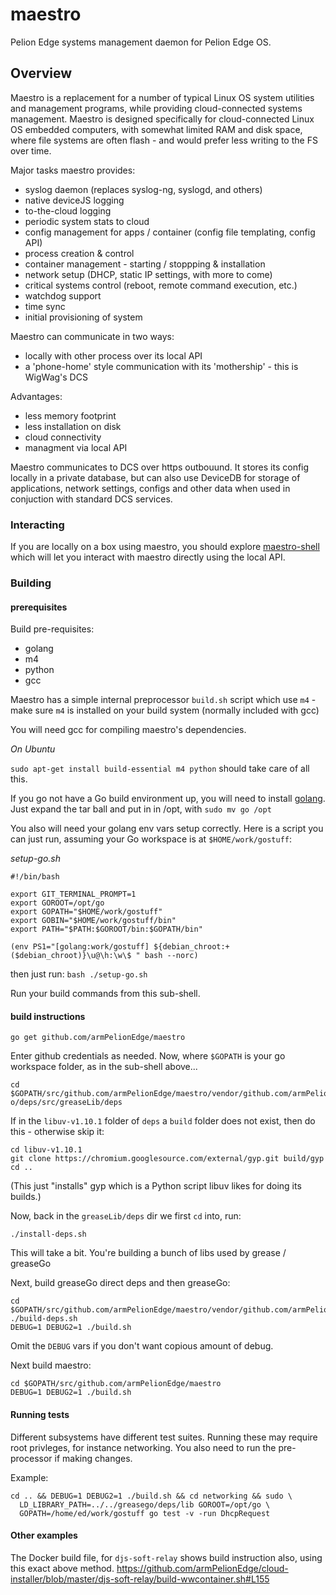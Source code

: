 # maestro
Pelion Edge systems management daemon for Pelion Edge OS. 

## Overview

Maestro is a replacement for a number of typical Linux OS system utilities and management programs, while providing cloud-connected systems management. Maestro is designed specifically for cloud-connected Linux OS embedded computers, with somewhat limited RAM and disk space, where file systems are often flash - and would prefer less writing to the FS over time.

Major tasks maestro provides:
- syslog daemon (replaces syslog-ng, syslogd, and others)
- native deviceJS logging
- to-the-cloud logging
- periodic system stats to cloud
- config management for apps / container (config file templating, config API)
- process creation & control
- container management - starting / stoppping & installation
- network setup (DHCP, static IP settings, with more to come)
- critical systems control (reboot, remote command execution, etc.)
- watchdog support
- time sync
- initial provisioning of system

Maestro can communicate in two ways:
- locally with other process over its local API
- a 'phone-home' style communication with its 'mothership' - this is WigWag's DCS

Advantages:
- less memory footprint
- less installation on disk
- cloud connectivity
- managment via local API

Maestro communicates to DCS over https outbouund. It stores its config locally in a private database, but can also use DeviceDB for storage of applications, network settings, configs and other data when used in conjuction with standard DCS services.

### Interacting

If you are locally on a box using maestro, you should explore [maestro-shell](https://github.com/armPelionEdge/maestro-shell) which will let you interact with maestro directly using the local API.

### Building

#### prerequisites

Build pre-requisites:

* golang
* m4
* python
* gcc

Maestro has a simple internal preprocessor `build.sh` script which use `m4` - make sure `m4` is installed on your build system (normally included with gcc)

You will need gcc for compiling maestro's dependencies.

*On Ubuntu*

`sudo apt-get install build-essential m4 python`  should take care of all this.

If you go not have a Go build environment up, you will need to install [golang](https://golang.org/dl/). Just expand the tar ball and put in in /opt, with `sudo mv go /opt`

You also will need your golang env vars setup correctly. Here is a script you can just run, assuming your Go workspace is at `$HOME/work/gostuff`:

*setup-go.sh*
```
#!/bin/bash

export GIT_TERMINAL_PROMPT=1
export GOROOT=/opt/go
export GOPATH="$HOME/work/gostuff"
export GOBIN="$HOME/work/gostuff/bin"
export PATH="$PATH:$GOROOT/bin:$GOPATH/bin"

(env PS1="[golang:work/gostuff] ${debian_chroot:+($debian_chroot)}\u@\h:\w\$ " bash --norc)

```

then just run: `bash ./setup-go.sh` 

Run your build commands from this sub-shell.

#### build instructions

`go get github.com/armPelionEdge/maestro`

Enter github credentials as needed. Now, where `$GOPATH` is your go workspace folder, as in the sub-shell above...

```
cd $GOPATH/src/github.com/armPelionEdge/maestro/vendor/github.com/armPelionEdge/greaseg o/deps/src/greaseLib/deps
```

If in the `libuv-v1.10.1` folder of `deps` a `build` folder does not exist, then do this - otherwise skip it:
```
cd libuv-v1.10.1
git clone https://chromium.googlesource.com/external/gyp.git build/gyp
cd ..
```

(This just "installs" gyp which is a Python script libuv likes for doing its builds.)

Now, back in the `greaseLib/deps` dir we first `cd` into, run:
```
./install-deps.sh
```

This will take a bit. You're building a bunch of libs used by grease / greaseGo

Next, build greaseGo direct deps and then greaseGo:
```
cd $GOPATH/src/github.com/armPelionEdge/maestro/vendor/github.com/armPelionEdge/greasego
./build-deps.sh
DEBUG=1 DEBUG2=1 ./build.sh
```

Omit the `DEBUG` vars if you don't want copious amount of debug.

Next build maestro:

```
cd $GOPATH/src/github.com/armPelionEdge/maestro
DEBUG=1 DEBUG2=1 ./build.sh
```

#### Running tests

Different subsystems have different test suites. Running these may require root privleges, for instance networking. You also need to run the pre-processor if making changes.

Example:

```
cd .. && DEBUG=1 DEBUG2=1 ./build.sh && cd networking && sudo \
  LD_LIBRARY_PATH=../../greasego/deps/lib GOROOT=/opt/go \
  GOPATH=/home/ed/work/gostuff go test -v -run DhcpRequest
```

#### Other examples

The Docker build file, for `djs-soft-relay` shows build instruction also, using this exact above method.
https://github.com/armPelionEdge/cloud-installer/blob/master/djs-soft-relay/build-wwcontainer.sh#L155
